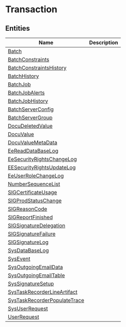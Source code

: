 
# Transaction


## Entities

|Name|Description|
|---|---|
|[Batch](Batch.cdm.json)||
|[BatchConstraints](BatchConstraints.cdm.json)||
|[BatchConstraintsHistory](BatchConstraintsHistory.cdm.json)||
|[BatchHistory](BatchHistory.cdm.json)||
|[BatchJob](BatchJob.cdm.json)||
|[BatchJobAlerts](BatchJobAlerts.cdm.json)||
|[BatchJobHistory](BatchJobHistory.cdm.json)||
|[BatchServerConfig](BatchServerConfig.cdm.json)||
|[BatchServerGroup](BatchServerGroup.cdm.json)||
|[DocuDeletedValue](DocuDeletedValue.cdm.json)||
|[DocuValue](DocuValue.cdm.json)||
|[DocuValueMetaData](DocuValueMetaData.cdm.json)||
|[EeReadDataBaseLog](EeReadDataBaseLog.cdm.json)||
|[EeSecurityRightsChangeLog](EeSecurityRightsChangeLog.cdm.json)||
|[EESecurityRightsUpdateLog](EESecurityRightsUpdateLog.cdm.json)||
|[EeUserRoleChangeLog](EeUserRoleChangeLog.cdm.json)||
|[NumberSequenceList](NumberSequenceList.cdm.json)||
|[SIGCertificateUsage](SIGCertificateUsage.cdm.json)||
|[SIGProdStatusChange](SIGProdStatusChange.cdm.json)||
|[SIGReasonCode](SIGReasonCode.cdm.json)||
|[SIGReportFinished](SIGReportFinished.cdm.json)||
|[SIGSignatureDelegation](SIGSignatureDelegation.cdm.json)||
|[SIGSignatureFailure](SIGSignatureFailure.cdm.json)||
|[SIGSignatureLog](SIGSignatureLog.cdm.json)||
|[SysDataBaseLog](SysDataBaseLog.cdm.json)||
|[SysEvent](SysEvent.cdm.json)||
|[SysOutgoingEmailData](SysOutgoingEmailData.cdm.json)||
|[SysOutgoingEmailTable](SysOutgoingEmailTable.cdm.json)||
|[SysSignatureSetup](SysSignatureSetup.cdm.json)||
|[SysTaskRecorderLineArtifact](SysTaskRecorderLineArtifact.cdm.json)||
|[SysTaskRecorderPopulateTrace](SysTaskRecorderPopulateTrace.cdm.json)||
|[SysUserRequest](SysUserRequest.cdm.json)||
|[UserRequest](UserRequest.cdm.json)||

